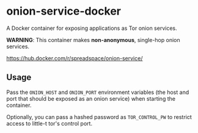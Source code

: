 # onion-service-docker
A Docker container for exposing applications as Tor onion services.

**WARNING**: This container makes **non-anonymous**, single-hop onion services.

https://hub.docker.com/r/spreadspace/onion-service/

## Usage

Pass the `ONION_HOST` and `ONION_PORT` environment variables (the host and port
that should be exposed as an onion service) when starting the container.

Optionally, you can pass a hashed password as `TOR_CONTROL_PW` to restrict
access to little-t tor's control port.

